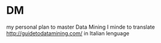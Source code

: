 # DM
my personal plan to master Data Mining
I minde to translate http://guidetodatamining.com/ in Italian lenguage
